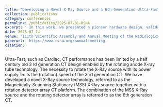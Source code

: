 ```yaml
---
title: "Developing a Novel X-Ray Source and a 6th Generation Ultra-Fast and General-Purpose CT (Abstract Accepted)"
collection: publications
category: conferences
permalink: /publication/2025-07-01-RSNA
excerpt: ' In this work, we presented a pioneer hardware design, validation, testing, and optimization of an ultra-fast, game-changing CT imaging platform that integrates cutting-edge advancements to transform the landscape of medical diagnostics.'
date: 2025-07-24
venue: '111th Scientific Assembly and Annual Meeting of the Radiological Society of North America (RSNA)'
paperurl: 'https://www.rsna.org/annual-meeting'
citation:
---
```


Ultra-Fast, such as Cardiac, CT performance has been limited by a half century old 3 rd generation CT design enabled by the rotating anode X-ray tube technology. The necessity to rotate the X-Ray source with its power supply limits the (rotation) speed of the 3 rd generation CT. We have developed a novel X-Ray source technology, referred to as the Magnetically-Scanning Stationary (MSS) X-Ray source together with a rotation detector array CT platform. The combination of the MSS X-Ray source and the rotating detector array is referred to as the 6th generation CT.